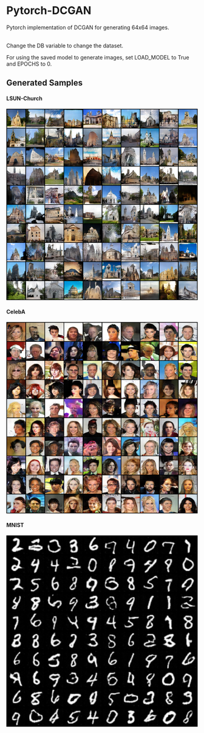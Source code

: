 # Pytorch-DCGAN
Pytorch implementation of DCGAN for generating 64x64 images.

<br>
Change the DB variable to change the dataset.

For using the saved model to generate images, set LOAD_MODEL to True and EPOCHS to 0.


## Generated Samples
#### LSUN-Church
<img src="/Results/LSUN_Church.png" width="700"></img>
#### CelebA
<img src="/Results/CelebA.png" width="700"></img>
#### MNIST
<img src="/Results/MNIST.png" width="700"></img>
